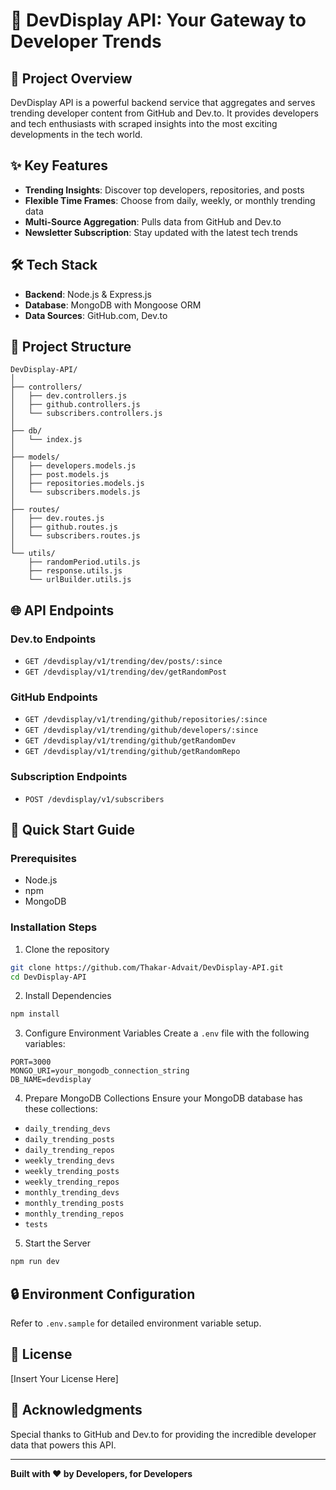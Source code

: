 ﻿
# 🚀 DevDisplay API: Your Gateway to Developer Trends

## 🌟 Project Overview

DevDisplay API is a powerful backend service that aggregates and serves trending developer content from GitHub and Dev.to. It provides developers and tech enthusiasts with scraped insights into the most exciting developments in the tech world.

## ✨ Key Features

-   **Trending Insights**: Discover top developers, repositories, and posts
-   **Flexible Time Frames**: Choose from daily, weekly, or monthly trending data
-   **Multi-Source Aggregation**: Pulls data from GitHub and Dev.to
-   **Newsletter Subscription**: Stay updated with the latest tech trends

## 🛠 Tech Stack

-   **Backend**: Node.js & Express.js
-   **Database**: MongoDB with Mongoose ORM
-   **Data Sources**: GitHub.com, Dev.to

## 📂 Project Structure

```
DevDisplay-API/
│
├── controllers/
│   ├── dev.controllers.js
│   ├── github.controllers.js
│   └── subscribers.controllers.js
│
├── db/
│   └── index.js
│
├── models/
│   ├── developers.models.js
│   ├── post.models.js
│   ├── repositories.models.js
│   └── subscribers.models.js
│
├── routes/
│   ├── dev.routes.js
│   ├── github.routes.js
│   └── subscribers.routes.js
│
└── utils/
    ├── randomPeriod.utils.js
    ├── response.utils.js
    └── urlBuilder.utils.js

```

## 🌐 API Endpoints

### Dev.to Endpoints

-   `GET /devdisplay/v1/trending/dev/posts/:since`
-   `GET /devdisplay/v1/trending/dev/getRandomPost`

### GitHub Endpoints

-   `GET /devdisplay/v1/trending/github/repositories/:since`
-   `GET /devdisplay/v1/trending/github/developers/:since`
-   `GET /devdisplay/v1/trending/github/getRandomDev`
-   `GET /devdisplay/v1/trending/github/getRandomRepo`

### Subscription Endpoints

-   `POST /devdisplay/v1/subscribers`

## 🚀 Quick Start Guide

### Prerequisites

-   Node.js
-   npm
-   MongoDB

### Installation Steps

1.  Clone the repository

```bash
git clone https://github.com/Thakar-Advait/DevDisplay-API.git
cd DevDisplay-API

```

2.  Install Dependencies

```bash
npm install

```

3.  Configure Environment Variables Create a `.env` file with the following variables:

```
PORT=3000
MONGO_URI=your_mongodb_connection_string
DB_NAME=devdisplay

```

4.  Prepare MongoDB Collections Ensure your MongoDB database has these collections:

-   `daily_trending_devs`
-   `daily_trending_posts`
-   `daily_trending_repos`
-   `weekly_trending_devs`
-   `weekly_trending_posts`
-   `weekly_trending_repos`
-   `monthly_trending_devs`
-   `monthly_trending_posts`
-   `monthly_trending_repos`
-   `tests`
5.  Start the Server

```bash
npm run dev

```

## 🔒 Environment Configuration

Refer to `.env.sample` for detailed environment variable setup.

## 📄 License

[Insert Your License Here]

## 🙌 Acknowledgments

Special thanks to GitHub and Dev.to for providing the incredible developer data that powers this API.

----------

**Built with ❤️ by Developers, for Developers**
